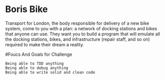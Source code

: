 # Boris Bike


Transport for London, the body responsible for delivery of a new bike system, come to you with a plan: a network of docking stations and bikes that anyone can use. They want you to build a program that will emulate all the docking stations, bikes, and infrastructure (repair staff, and so on) required to make their dream a reality.

#Foucs And Goals for Challenge
```
Being able to TDD anything
Being able to debug anything
Being able to write solid and clean code
 ```
 
